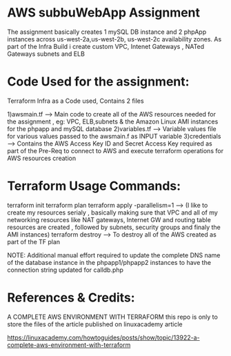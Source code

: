 AWS subbuWebApp Assignment
==========================

The assignment basically creates 1 mySQL DB instance and 2 phpApp instances across us-west-2a,us-west-2b, us-west-2c availability zones. 
As part of the Infra Build i create custom VPC, Intenet Gateways , NATed Gateways subnets and ELB

Code Used for the assignment:
==============================
 Terraform Infra as a Code used, Contains 2 files 

1)awsmain.tf --> Main code to create all of the AWS resources needed for the assignment , eg: VPC, ELB,subnets & the Amazon Linux AMI instances for the phpapp and mySQL database
2)variables.tf --> Variable values file for various values passed to the awsmain.f as INPUT variable
3)credentials	--> Contains the AWS Access Key ID and Secret Access Key required as part of the Pre-Req to connect to AWS and execute terraform operations for AWS resources creation

Terraform Usage Commands:
========================
terraform init
terraform plan
terraform apply -parallelism=1 --> (I like to create my resources serialy , basically making sure that VPC and all of my networking resources like NAT gateways, Internet GW and routing table resources are created , followed by subnets, security groups and finaly the AMI instances)
terraform destroy --> To destroy all of the AWS created as part of the TF plan 

NOTE: Additional manual effort required to update the complete DNS name of the database instance in the phpapp1/phpapp2 instances to have the connection string updated for calldb.php

References & Credits:
=====================

A COMPLETE AWS ENVIRONMENT WITH TERRAFORM
this repo is only to store the files of the article published on linuxacademy article

https://linuxacademy.com/howtoguides/posts/show/topic/13922-a-complete-aws-environment-with-terraform